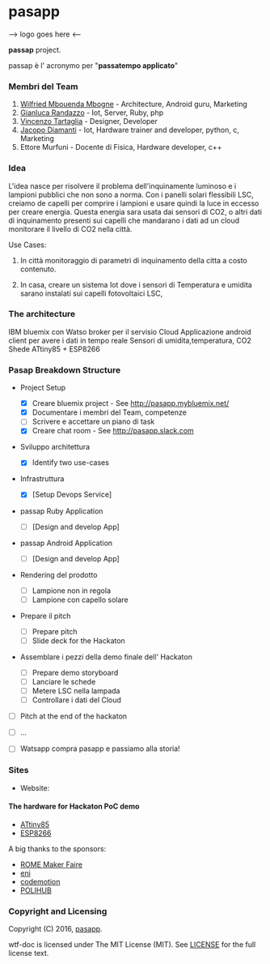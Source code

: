 # pasapp

--> logo goes here <--

**passap** project.

passap è l' acronymo per "**passatempo applicato**" 

### Membri del Team

1. [Wilfried Mbouenda Mbogne](https://github.com/WillyShakes) - Architecture, Android guru, Marketing
1. [Gianluca Randazzo](https://github.com/fusilicode) - Iot, Server, Ruby, php
1. [Vincenzo Tartaglia](https://github.com/?) - Designer, Developer
1. [Jacopo Diamanti](https://github.com/?) - Iot, Hardware trainer and developer, python, c, Marketing
1. Ettore Murfuni - Docente di Fisica, Hardware developer, c++

### Idea

L'idea nasce per risolvere il problema dell'inquinamente luminoso e i lampioni pubblici che non sono a norma.
Con i panelli solari flessibili LSC, creiamo de capelli per comprire i lampioni e usare quindi la luce in eccesso per creare energia.
Questa energia sara usata dai sensori di CO2, o altri dati di inquinamento presenti sui capelli che mandarano i dati ad un cloud monitorare il livello di CO2 nella  città.

Use Cases:

1. In città monitoraggio di parametri di inquinamento della citta a costo contenuto.

2. In casa, creare un sistema Iot dove i sensori di Temperatura e umidita sarano instalati sui capelli fotovoltaici LSC,

### The architecture

IBM bluemix con Watso broker per il servisio Cloud
Applicazione android client per avere i dati in tempo reale
Sensori di umidita,temperatura, CO2
Shede ATtiny85  + ESP8266

### Pasap Breakdown Structure

* Project Setup

  - [X] Creare bluemix project - See http://pasapp.mybluemix.net/
  - [X] Documentare i membri del Team, competenze
  - [ ] Scrivere e accettare un piano di task
  - [X] Creare chat room - See http://pasapp.slack.com

* Sviluppo architettura

  - [X] Identify two use-cases

* Infrastruttura

  - [X] [Setup Devops Service]

* passap Ruby Application 
  - [ ] [Design and develop App]
* passap Android Application 
  - [ ] [Design and develop App]

* Rendering del prodotto

  - [ ] Lampione non in regola
  - [ ] Lampione con capello solare

* Prepare il pitch
  - [ ] Prepare pitch 
  - [ ] Slide deck for the Hackaton 

* Assemblare i pezzi della demo finale dell' Hackaton

  - [ ] Prepare demo storyboard 
  - [ ] Lanciare le schede
  - [ ] Metere LSC nella lampada
  - [ ] Controllare i dati del Cloud

* [ ] Pitch at the end of the hackaton

* [ ] ...

* [ ] Watsapp compra pasapp e passiamo alla storia!

### Sites

* Website: 



#### The hardware for Hackaton PoC demo

* [ATtiny85](www.atmel.com/devices/attiny85.aspx)
* [ESP8266](https://en.wikipedia.org/wiki/ESP8266)


A big thanks to the sponsors:

* [ROME Maker Faire](www.makerfairerome.eu/en/)
* [eni](https://www.eni.com)
* [codemotion](www.codemotionworld.com)
* [POLIHUB](www.polihub.it)

### Copyright and Licensing

Copyright (C) 2016, [pasapp](https://github.com/fusillicode/pasapp).

wtf-doc is licensed under The MIT License (MIT).
See [LICENSE](https://github.com/fusillicode/pasapp/blob/master/LICENSE) for the full
license text.

<!-- EOF -->
